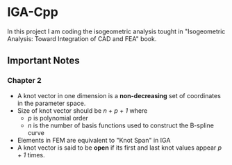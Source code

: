 # IGA-Cpp
In this project I am coding the isogeometric analysis tought in "Isogeometric Analysis: Toward Integration of CAD and FEA" book.

## Important Notes
### Chapter 2
- A knot vector in one dimension is a **non-decreasing** set of coordinates in the parameter space.
- Size of knot vector should be *n + p + 1* where
  - *p* is polynomial order
  - *n* is the number of basis functions used to construct the B-spline curve
- Elements in FEM are equivalent to "Knot Span" in IGA
- A knot vector is said to be **open** if its first and last knot values appear *p + 1* times.
